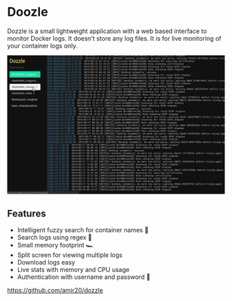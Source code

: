 # Doozle

Dozzle is a small lightweight application with a web based interface to monitor Docker logs. It doesn’t store any log files. It is for live monitoring of your container logs only.

![Screenshot](https://github.com/amir20/dozzle/blob/master/docs/.vitepress/theme/media/poster.jpg?raw=true)

## Features

- Intelligent fuzzy search for container names 🤖
- Search logs using regex 🔦
- Small memory footprint 🏎
- Split screen for viewing multiple logs
- Download logs easy
- Live stats with memory and CPU usage
- Authentication with username and password 🚨

https://github.com/amir20/dozzle